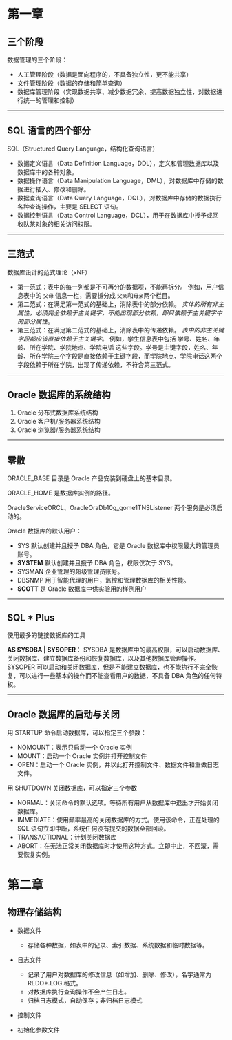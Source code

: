 # 第一章

## 三个阶段

数据管理的三个阶段：

- 人工管理阶段（数据是面向程序的，不具备独立性，更不能共享）
- 文件管理阶段（数据的存储和简单查询）
- 数据库管理阶段（实现数据共享、减少数据冗余、提高数据独立性，对数据进行统一的管理和控制）

***

## SQL 语言的四个部分

SQL（Structured Query Language，结构化查询语言）

- 数据定义语言（Data Definition Language，DDL），定义和管理数据库以及数据库中的各种对象。
- 数据操作语言（Data Manipulation Language，DML），对数据库中存储的数据进行插入、修改和删除。
- 数据查询语言（Data Query Language，DQL），对数据库中存储的数据执行各种查询操作，主要是 SELECT 语句。
- 数据控制语言（Data Control Language，DCL），用于在数据库中授予或回收队某对象的相关访问权限。

***

## 三范式

数据库设计的范式理论（xNF）

- 第一范式：表中的每一列都是不可再分的数据项，不能再拆分。
	例如，用户信息表中的 `父母` 信息一栏，需要拆分成 `父亲`和`母亲`两个栏目。
- 第二范式：在满足第一范式的基础上，消除表中的部分依赖。
	*实体的所有非主属性，必须完全依赖于主关键字，不能出现部分依赖，即只依赖于主关键字中的部分属性*。
- 第三范式：在满足第二范式的基础上，消除表中的传递依赖。
	*表中的非主关键字段都应该直接依赖于主关键字*。
	例如，学生信息表中包括 学号、姓名、年龄、所在学院、学院地点、学院电话 这些字段。学号是主键字段，姓名、年龄、所在学院三个字段是直接依赖于主键字段，而学院地点、学院电话这两个字段依赖于所在学院，出现了传递依赖，不符合第三范式。

***

## Oracle 数据库的系统结构

1. Oracle 分布式数据库系统结构
2. Oracle 客户机/服务器系统结构
3. Oracle 浏览器/服务器系统结构

***

## 零散

ORACLE_BASE 目录是 Oracle 产品安装到硬盘上的基本目录。

ORACLE_HOME 是数据库实例的路径。

OracleServiceORCL、OracleOraDb10g_gome1TNSListener 两个服务是必须启动的。

Oracle 数据库的默认用户：
- SYS 默认创建并且授予 DBA 角色，它是 Oracle 数据库中权限最大的管理员账号。
- **SYSTEM** 默认创建并且授予 DBA 角色，权限仅次于 SYS。
- SYSMAN 企业管理的超级管理员账号。
- DBSNMP 用于智能代理的用户，监控和管理数据库的相关性能。
- **SCOTT** 是 Oracle 数据库中供实验用的样例用户

***

## SQL * Plus

使用最多的链接数据库的工具

**AS SYSDBA | SYSOPER**：
SYSDBA 是数据库中的最高权限，可以启动数据库、关闭数据库、建立数据库备份和恢复数据库，以及其他数据库管理操作。
SYSOPER 可以启动和关闭数据库，但是不能建立数据库，也不能执行不完全恢复，可以进行一些基本的操作而不能查看用户的数据，不具备 DBA 角色的任何特权。

***

## Oracle 数据库的启动与关闭

用 STARTUP 命令启动数据库，可以指定三个参数：
- NOMOUNT：表示只启动一个 Oracle 实例
- MOUNT：启动一个 Oracle 实例并打开控制文件
- OPEN：启动一个 Oracle 实例，并以此打开控制文件、数据文件和重做日志文件。

用 SHUTDOWN 关闭数据库，可以指定三个参数
- NORMAL：关闭命令的默认选项。等待所有用户从数据库中退出才开始关闭数据库。
- IMMEDIATE：使用频率最高的关闭数据库的方式。使用该命令，正在处理的 SQL 语句立即中断，系统任何没有提交的数据全部回滚。
- TRANSACTIONAL：计划关闭数据库
- ABORT：在无法正常关闭数据库时才使用这种方式。立即中止，不回滚，需要恢复实例。


# 第二章

## 物理存储结构

- 数据文件
	- 存储各种数据，如表中的记录、索引数据、系统数据和临时数据等。

- 日志文件
	- 记录了用户对数据库的修改信息（如增加、删除、修改），名字通常为 REDO*.LOG 格式。
	- 对数据库执行查询操作不会产生日志。
	- 归档日志模式，自动保存；非归档日志模式

- 控制文件

- 初始化参数文件
<!--stackedit_data:
eyJoaXN0b3J5IjpbODkwNTE4NTI4LDIxNzEzNjk0MF19
-->